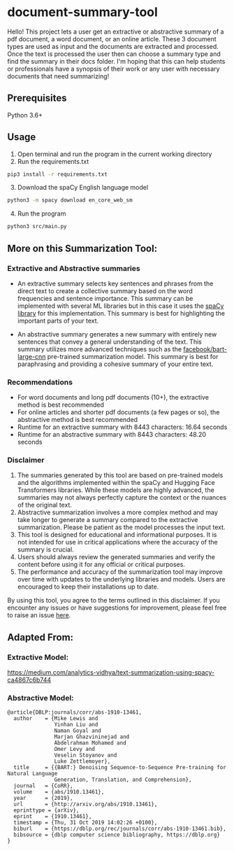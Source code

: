 # document-summary-tool

Hello! This project lets a user get an extractive or abstractive summary of a pdf document, a word document, or an online article. These 3 document types are used as input and the documents are extracted and processed. Once the text is processed the user then can choose a summary type and find the summary in their docs folder. I'm hoping that this can help students or professionals have a synopsis of their work or any user with necessary documents that need summarizing!

## Prerequisites
Python 3.6+
## Usage
1. Open terminal and run the program in the current working directory
2. Run the requirements.txt
```bash
pip3 install -r requirements.txt
```
3. Download the spaCy English language model
```bash
python3 -m spacy download en_core_web_sm
```
4. Run the program
```bash
python3 src/main.py
```
## More on this Summarization Tool:
### Extractive and Abstractive summaries
- An extractive summary selects key sentences and phrases from the direct text to create a collective summary based on the word frequencies and sentence importance. This summary can be implemented with several ML libraries but in this case it uses the [spaCy library](https://spacy.io/) for this implementation. This summary is best for highlighting the important parts of your text.

- An abstractive summary generates a new summary with entirely new sentences that convey a general understanding of the text. This summary utilizes more advanced techniques such as the [facebook/bart-large-cnn](https://huggingface.co/facebook/bart-large-cnn) pre-trained summarization model. This summary is best for paraphrasing and providing a cohesive summary of your entire text.

### Recommendations
- For word documents and long pdf documents (10+), the extractive method is best recommended
- For online articles and shorter pdf documents (a few pages or so), the abstractive method is best recommended
- Runtime for an extractive summary with 8443 characters: 16.64 seconds
- Runtime for an abstractive summary with 8443 characters: 48.20 seconds

### Disclaimer
1. The summaries generated by this tool are based on pre-trained models and the algorithms implemented within the spaCy and Hugging Face Transformers libraries. While these models are highly advanced, the summaries may not always perfectly capture the context or the nuances of the original text.
2. Abstractive summarization involves a more complex method and may take longer to generate a summary compared to the extractive summarization. Please be patient as the model processes the input text.
3. This tool is designed for educational and informational purposes. It is not intended for use in critical applications where the accuracy of the summary is crucial.
4. Users should always review the generated summaries and verify the content before using it for any official or critical purposes.
5. The performance and accuracy of the summarization tool may improve over time with updates to the underlying libraries and models. Users are encouraged to keep their installations up to date.

By using this tool, you agree to the terms outlined in this disclaimer. If you encounter any issues or have suggestions for improvement, please feel free to raise an issue [here](https://github.com/ablake12/doc-summary-tool/issues).

## Adapted From:
### Extractive Model:
https://medium.com/analytics-vidhya/text-summarization-using-spacy-ca4867c6b744
### Abstractive Model:
```
@article{DBLP:journals/corr/abs-1910-13461,
  author    = {Mike Lewis and
               Yinhan Liu and
               Naman Goyal and
               Marjan Ghazvininejad and
               Abdelrahman Mohamed and
               Omer Levy and
               Veselin Stoyanov and
               Luke Zettlemoyer},
  title     = {{BART:} Denoising Sequence-to-Sequence Pre-training for Natural Language
               Generation, Translation, and Comprehension},
  journal   = {CoRR},
  volume    = {abs/1910.13461},
  year      = {2019},
  url       = {http://arxiv.org/abs/1910.13461},
  eprinttype = {arXiv},
  eprint    = {1910.13461},
  timestamp = {Thu, 31 Oct 2019 14:02:26 +0100},
  biburl    = {https://dblp.org/rec/journals/corr/abs-1910-13461.bib},
  bibsource = {dblp computer science bibliography, https://dblp.org}
}
```